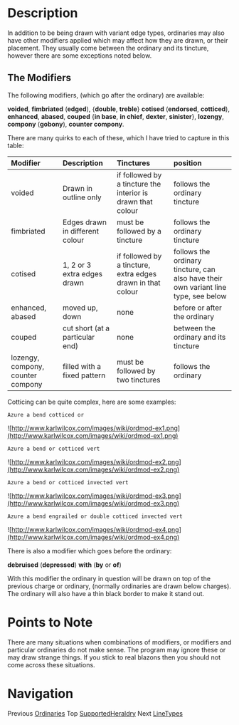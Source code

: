 # Description #

In addition to be being drawn with variant edge types, ordinaries may also have other modifiers applied
which may affect how they are drawn, or their placement. They usually come between the ordinary and its tincture,
however there are some exceptions noted below.

## The Modifiers ##

The following modifiers, (which go after the ordinary) are available:

**voided**, **fimbriated** (**edged**), {**double**, **treble**} **cotised** (**endorsed**, **cotticed**),
**enhanced**, **abased**, **couped** {**in base**, **in chief**, **dexter**, **sinister**},
**lozengy**, **compony** (**gobony**), **counter compony**.

There are many quirks to each of these, which I have tried to capture in this table:

| **Modifier** | **Description** | **Tinctures** | **position** |
|:-------------|:----------------|:--------------|:-------------|
| voided | Drawn in outline only | if followed by a tincture the interior is drawn that colour | follows the ordinary tincture |
| fimbriated | Edges drawn in different colour | must be followed by a tincture | follows the ordinary tincture |
| cotised | 1, 2 or 3 extra edges drawn | if followed by a tincture, extra edges drawn in that colour | follows the ordinary tincture, can also have their own variant line type, see below |
| enhanced, abased | moved up, down | none | before or after the ordinary |
| couped | cut short (at a particular end) | none | between the ordinary and its tincture |
| lozengy, compony, counter compony | filled with a fixed pattern | must be followed by two tinctures | follows the ordinary |

Cotticing can be quite complex, here are some examples:

```
Azure a bend cotticed or
```
![http://www.karlwilcox.com/images/wiki/ordmod-ex1.png](http://www.karlwilcox.com/images/wiki/ordmod-ex1.png)
```
Azure a bend or cotticed vert
```
![http://www.karlwilcox.com/images/wiki/ordmod-ex2.png](http://www.karlwilcox.com/images/wiki/ordmod-ex2.png)
```
Azure a bend or cotticed invected vert 
```
![http://www.karlwilcox.com/images/wiki/ordmod-ex3.png](http://www.karlwilcox.com/images/wiki/ordmod-ex3.png)
```
Azure a bend engrailed or double cotticed invected vert
```
![http://www.karlwilcox.com/images/wiki/ordmod-ex4.png](http://www.karlwilcox.com/images/wiki/ordmod-ex4.png)

There is also a modifier which goes before the ordinary:

**debruised** (**depressed**) **with** (**by** or **of**)

With this modifier the ordinary in question will be drawn on top of the previous charge or ordinary, (normally
ordinaries are drawn below charges). The ordinary will also have a thin black border to make it stand out.

# Points to Note #

There are many situations when combinations of modifiers, or modifiers and particular ordinaries
do not make sense. The program may ignore these or may draw strange things. If you stick to real
blazons then you should not come across these situations.

# Navigation #

Previous [Ordinaries](Ordinaries.md) Top [SupportedHeraldry](SupportedHeraldry.md) Next [LineTypes](LineTypes.md)


